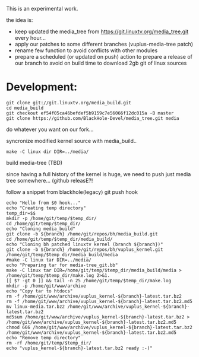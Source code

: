 This is an experimental work.

the idea is:
- keep updated the media_tree from https://git.linuxtv.org/media_tree.git every hour...
- apply our patches to some different branches (vuplus-media-tree patch)
- rename few function to avoid conflicts with other modules
- prepare a scheduled (or updated on push) action to prepare a release of our branch to avoid on build time to download 2gb git of linux sources


Development:
============

```
git clone git://git.linuxtv.org/media_build.git 
cd media_build 
git checkout ef54f05ca46befdef5b9159c7e56066f12dc015a -B master 
git clone https://github.com/BlackHole-Devel/media_tree.git media 
```
do whatever you want on our fork... 

syncronize modified kernel source with media_build..

```
make -C linux dir DIR=../media/ 
```
build media-tree (TBD)

since having a full history of the kernel is huge, we need to push just media tree somewhere... (github releasE?!

follow a snippet from blackhole(legacy) git push hook
```
echo "Hello from $0 hook..." 
echo "Creating temp directory" 
temp_dir=$$ 
mkdir -p /home/git/temp/$temp_dir/ 
cd /home/git/temp/$temp_dir/ 
echo "Cloning media_build" 
git clone -b ${branch} /home/git/repos/bh/media_build.git 
cd /home/git/temp/$temp_dir/media_build/ 
echo "Cloning bh patched linuxtv kernel (branch ${branch})" 
git clone -b ${branch} /home/git/repos/bh/vuplus_kernel.git /home/git/temp/$temp_dir/media_build/media 
#make -C linux tar DIR=../media/ 
echo "Preparing tar for media-tree_git.bb" 
make -C linux tar DIR=/home/git/temp/$temp_dir/media_build/media > /home/git/temp/$temp_dir/make.log 2>&1. 
[[ $? -gt 0 ]] && tail -n 25 /home/git/temp/$temp_dir/make.log 
mkdir -p /home/git/www/archive 
echo "Copy tar to htdocs" 
rm -f /home/git/www/archive/vuplus_kernel-${branch}-latest.tar.bz2 
rm -f /home/git/www/archive/vuplus_kernel-${branch}-latest.tar.bz2.md5 
mv linux-media.tar.bz2 /home/git/www/archive/vuplus_kernel-${branch}-latest.tar.bz2 
md5sum /home/git/www/archive/vuplus_kernel-${branch}-latest.tar.bz2 > /home/git/www/archive/vuplus_kernel-${branch}-latest.tar.bz2.md5 
chmod 666 /home/git/www/archive/vuplus_kernel-${branch}-latest.tar.bz2 /home/git/www/archive/vuplus_kernel-${branch}-latest.tar.bz2.md5 
echo "Remove temp directory" 
rm -rf /home/git/temp/$temp_dir/ 
echo "vuplus_kernel-${branch}-latest.tar.bz2 ready :-)" 
```


